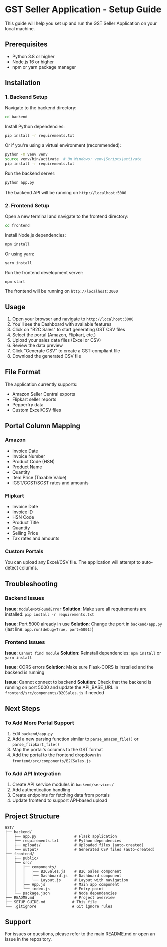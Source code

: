 # GST Seller Application - Setup Guide

This guide will help you set up and run the GST Seller Application on your local machine.

## Prerequisites

- Python 3.8 or higher
- Node.js 16 or higher
- npm or yarn package manager

## Installation

### 1. Backend Setup

Navigate to the backend directory:

```bash
cd backend
```

Install Python dependencies:

```bash
pip install -r requirements.txt
```

Or if you're using a virtual environment (recommended):

```bash
python -m venv venv
source venv/bin/activate  # On Windows: venv\Scripts\activate
pip install -r requirements.txt
```

Run the backend server:

```bash
python app.py
```

The backend API will be running on `http://localhost:5000`

### 2. Frontend Setup

Open a new terminal and navigate to the frontend directory:

```bash
cd frontend
```

Install Node.js dependencies:

```bash
npm install
```

Or using yarn:

```bash
yarn install
```

Run the frontend development server:

```bash
npm start
```

The frontend will be running on `http://localhost:3000`

## Usage

1. Open your browser and navigate to `http://localhost:3000`
2. You'll see the Dashboard with available features
3. Click on "B2C Sales" to start generating GST CSV files
4. Select the portal (Amazon, Flipkart, etc.)
5. Upload your sales data files (Excel or CSV)
6. Review the data preview
7. Click "Generate CSV" to create a GST-compliant file
8. Download the generated CSV file

## File Format

The application currently supports:
- Amazon Seller Central exports
- Flipkart seller reports
- Pepperfry data
- Custom Excel/CSV files

## Portal Column Mapping

### Amazon
- Invoice Date
- Invoice Number
- Product Code (HSN)
- Product Name
- Quantity
- Item Price (Taxable Value)
- IGST/CGST/SGST rates and amounts

### Flipkart
- Invoice Date
- Invoice ID
- HSN Code
- Product Title
- Quantity
- Selling Price
- Tax rates and amounts

### Custom Portals
You can upload any Excel/CSV file. The application will attempt to auto-detect columns.

## Troubleshooting

### Backend Issues

**Issue**: `ModuleNotFoundError`
**Solution**: Make sure all requirements are installed: `pip install -r requirements.txt`

**Issue**: Port 5000 already in use
**Solution**: Change the port in `backend/app.py` (last line: `app.run(debug=True, port=5001)`)

### Frontend Issues

**Issue**: `Cannot find module`
**Solution**: Reinstall dependencies: `npm install` or `yarn install`

**Issue**: CORS errors
**Solution**: Make sure Flask-CORS is installed and the backend is running

**Issue**: Cannot connect to backend
**Solution**: Check that the backend is running on port 5000 and update the API_BASE_URL in `frontend/src/components/B2CSales.js` if needed

## Next Steps

### To Add More Portal Support

1. Edit `backend/app.py`
2. Add a new parsing function similar to `parse_amazon_file()` or `parse_flipkart_file()`
3. Map the portal's columns to the GST format
4. Add the portal to the frontend dropdown in `frontend/src/components/B2CSales.js`

### To Add API Integration

1. Create API service modules in `backend/services/`
2. Add authentication handling
3. Create endpoints for fetching data from portals
4. Update frontend to support API-based upload

## Project Structure

```
GST/
├── backend/
│   ├── app.py                 # Flask application
│   ├── requirements.txt       # Python dependencies
│   ├── uploads/               # Uploaded files (auto-created)
│   └── output/                # Generated CSV files (auto-created)
├── frontend/
│   ├── public/
│   ├── src/
│   │   ├── components/
│   │   │   ├── B2CSales.js    # B2C Sales component
│   │   │   ├── Dashboard.js   # Dashboard component
│   │   │   └── Layout.js      # Layout with navigation
│   │   ├── App.js             # Main app component
│   │   └── index.js           # Entry point
│   └── package.json           # Node dependencies
├── README.md                  # Project overview
├── SETUP_GUIDE.md            # This file
└── .gitignore                # Git ignore rules
```

## Support

For issues or questions, please refer to the main README.md or open an issue in the repository.
